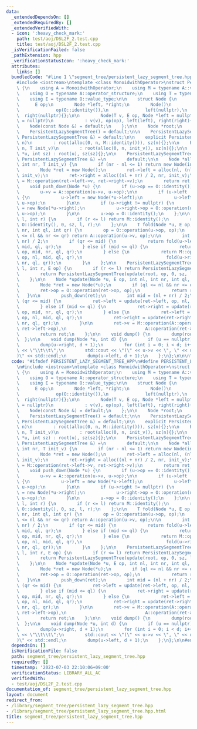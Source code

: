 ```yaml
---
data:
  _extendedDependsOn: []
  _extendedRequiredBy: []
  _extendedVerifiedWith:
  - icon: ':heavy_check_mark:'
    path: test/aoj/DSL2F_2.test.cpp
    title: test/aoj/DSL2F_2.test.cpp
  _isVerificationFailed: false
  _pathExtension: hpp
  _verificationStatusIcon: ':heavy_check_mark:'
  attributes:
    links: []
  bundledCode: "#line 1 \"segment_tree/persistent_lazy_segment_tree.hpp\"\n\n\n\n\
    #include <iostream>\ntemplate <class MonoidwithOperator>\nstruct PersistentLazySegmentTree\
    \ {\n    using A = MonoidwithOperator;\n    using M = typename A::value_structure;\n\
    \    using O = typename A::operator_structure;\n    using T = typename M::value_type;\n\
    \    using E = typename O::value_type;\n\n    struct Node {\n        T v;\n  \
    \      E op;\n        Node *left, *right;\n        Node()\n            : v(M::identity()),\n\
    \              op(O::identity()),\n              left(nullptr),\n            \
    \  right(nullptr){};\n\n        Node(T v, E op, Node *left = nullptr, Node *right\
    \ = nullptr)\n            : v(v), op(op), left(left), right(right){};\n\n    \
    \    Node(const Node &) = default;\n    };\n\n    Node *root;\n    int sz;\n\n\
    \    PersistentLazySegmentTree() = default;\n\n    PersistentLazySegmentTree(const\
    \ PersistentLazySegmentTree &) = default;\n\n    explicit PersistentLazySegmentTree(int\
    \ n)\n        : root(alloc(0, n, M::identity())), sz(n){};\n\n    PersistentLazySegmentTree(int\
    \ n, T init_v)\n        : root(alloc(0, n, init_v)), sz(n){};\n\n    PersistentLazySegmentTree(Node\
    \ *u, int sz) : root(u), sz(sz){};\n\n    PersistentLazySegmentTree &operator=(const\
    \ PersistentLazySegmentTree &) =\n        default;\n\n    Node *alloc(int nl,\
    \ int nr, T init_v) {\n        if (nr - nl <= 1) return new Node(init_v, O::identity());\n\
    \        Node *ret = new Node();\n        ret->left = alloc(nl, (nl + nr) / 2,\
    \ init_v);\n        ret->right = alloc((nl + nr) / 2, nr, init_v);\n        ret->v\
    \ = M::operation(ret->left->v, ret->right->v);\n        return ret;\n    };\n\n\
    \    void push_down(Node *u) {\n        if (u->op == O::identity()) return;\n\
    \        u->v = A::operation(u->v, u->op);\n\n        if (u->left != nullptr)\
    \ {\n            u->left = new Node(*u->left);\n            u->left->op = O::operation(u->left->op,\
    \ u->op);\n        }\n\n        if (u->right != nullptr) {\n            u->right\
    \ = new Node(*u->right);\n            u->right->op = O::operation(u->right->op,\
    \ u->op);\n        }\n\n        u->op = O::identity();\n    };\n\n    T fold(int\
    \ l, int r) {\n        if (r <= l) return M::identity();\n        return fold(root,\
    \ O::identity(), 0, sz, l, r);\n    };\n\n    T fold(Node *u, E op, int nl, int\
    \ nr, int ql, int qr) {\n        op = O::operation(u->op, op);\n        if (ql\
    \ <= nl && nr <= qr) return A::operation(u->v, op);\n\n        int mid = (nl +\
    \ nr) / 2;\n        if (qr <= mid) {\n            return fold(u->left, op, nl,\
    \ mid, ql, qr);\n        } else if (mid <= ql) {\n            return fold(u->right,\
    \ op, mid, nr, ql, qr);\n        } else {\n            return M::operation(fold(u->left,\
    \ op, nl, mid, ql, qr),\n                                fold(u->right, op, mid,\
    \ nr, ql, qr));\n        }\n    };\n\n    PersistentLazySegmentTree update(int\
    \ l, int r, E op) {\n        if (r <= l) return PersistentLazySegmentTree(*this);\n\
    \        return PersistentLazySegmentTree(update(root, op, 0, sz, l, r), sz);\n\
    \    };\n\n    Node *update(Node *u, E op, int nl, int nr, int ql, int qr) {\n\
    \        Node *ret = new Node(*u);\n        if (ql <= nl && nr <= qr) {\n    \
    \        ret->op = O::operation(ret->op, op);\n            return ret;\n     \
    \   }\n\n        push_down(ret);\n        int mid = (nl + nr) / 2;\n        if\
    \ (qr <= mid) {\n            ret->left = update(ret->left, op, nl, mid, ql, qr);\n\
    \        } else if (mid <= ql) {\n            ret->right = update(ret->right,\
    \ op, mid, nr, ql, qr);\n        } else {\n            ret->left = update(ret->left,\
    \ op, nl, mid, ql, qr);\n            ret->right = update(ret->right, op, mid,\
    \ nr, ql, qr);\n        }\n\n        ret->v = M::operation(A::operation(ret->left->v,\
    \ ret->left->op),\n                              A::operation(ret->right->v, ret->right->op));\n\
    \        return ret;\n    };\n\n    void dump() {\n        dump(root, 0);\n  \
    \  };\n\n    void dump(Node *u, int d) {\n        if (u == nullptr) return;\n\
    \        dump(u->right, d + 1);\n        for (int i = 0; i < d; i++) std::cout\
    \ << \"\\t\\t\";\n        std::cout << \"(\" << u->v << \", \" << u->op << \"\
    )\" << std::endl;\n        dump(u->left, d + 1);\n    };\n};\n\n\n"
  code: "#ifndef PERSISTENT_LAZY_SEGMENT_TREE_HPP\n#define PERSISTENT_LAZY_SEGMENT_TREE_HPP\n\
    \n#include <iostream>\ntemplate <class MonoidwithOperator>\nstruct PersistentLazySegmentTree\
    \ {\n    using A = MonoidwithOperator;\n    using M = typename A::value_structure;\n\
    \    using O = typename A::operator_structure;\n    using T = typename M::value_type;\n\
    \    using E = typename O::value_type;\n\n    struct Node {\n        T v;\n  \
    \      E op;\n        Node *left, *right;\n        Node()\n            : v(M::identity()),\n\
    \              op(O::identity()),\n              left(nullptr),\n            \
    \  right(nullptr){};\n\n        Node(T v, E op, Node *left = nullptr, Node *right\
    \ = nullptr)\n            : v(v), op(op), left(left), right(right){};\n\n    \
    \    Node(const Node &) = default;\n    };\n\n    Node *root;\n    int sz;\n\n\
    \    PersistentLazySegmentTree() = default;\n\n    PersistentLazySegmentTree(const\
    \ PersistentLazySegmentTree &) = default;\n\n    explicit PersistentLazySegmentTree(int\
    \ n)\n        : root(alloc(0, n, M::identity())), sz(n){};\n\n    PersistentLazySegmentTree(int\
    \ n, T init_v)\n        : root(alloc(0, n, init_v)), sz(n){};\n\n    PersistentLazySegmentTree(Node\
    \ *u, int sz) : root(u), sz(sz){};\n\n    PersistentLazySegmentTree &operator=(const\
    \ PersistentLazySegmentTree &) =\n        default;\n\n    Node *alloc(int nl,\
    \ int nr, T init_v) {\n        if (nr - nl <= 1) return new Node(init_v, O::identity());\n\
    \        Node *ret = new Node();\n        ret->left = alloc(nl, (nl + nr) / 2,\
    \ init_v);\n        ret->right = alloc((nl + nr) / 2, nr, init_v);\n        ret->v\
    \ = M::operation(ret->left->v, ret->right->v);\n        return ret;\n    };\n\n\
    \    void push_down(Node *u) {\n        if (u->op == O::identity()) return;\n\
    \        u->v = A::operation(u->v, u->op);\n\n        if (u->left != nullptr)\
    \ {\n            u->left = new Node(*u->left);\n            u->left->op = O::operation(u->left->op,\
    \ u->op);\n        }\n\n        if (u->right != nullptr) {\n            u->right\
    \ = new Node(*u->right);\n            u->right->op = O::operation(u->right->op,\
    \ u->op);\n        }\n\n        u->op = O::identity();\n    };\n\n    T fold(int\
    \ l, int r) {\n        if (r <= l) return M::identity();\n        return fold(root,\
    \ O::identity(), 0, sz, l, r);\n    };\n\n    T fold(Node *u, E op, int nl, int\
    \ nr, int ql, int qr) {\n        op = O::operation(u->op, op);\n        if (ql\
    \ <= nl && nr <= qr) return A::operation(u->v, op);\n\n        int mid = (nl +\
    \ nr) / 2;\n        if (qr <= mid) {\n            return fold(u->left, op, nl,\
    \ mid, ql, qr);\n        } else if (mid <= ql) {\n            return fold(u->right,\
    \ op, mid, nr, ql, qr);\n        } else {\n            return M::operation(fold(u->left,\
    \ op, nl, mid, ql, qr),\n                                fold(u->right, op, mid,\
    \ nr, ql, qr));\n        }\n    };\n\n    PersistentLazySegmentTree update(int\
    \ l, int r, E op) {\n        if (r <= l) return PersistentLazySegmentTree(*this);\n\
    \        return PersistentLazySegmentTree(update(root, op, 0, sz, l, r), sz);\n\
    \    };\n\n    Node *update(Node *u, E op, int nl, int nr, int ql, int qr) {\n\
    \        Node *ret = new Node(*u);\n        if (ql <= nl && nr <= qr) {\n    \
    \        ret->op = O::operation(ret->op, op);\n            return ret;\n     \
    \   }\n\n        push_down(ret);\n        int mid = (nl + nr) / 2;\n        if\
    \ (qr <= mid) {\n            ret->left = update(ret->left, op, nl, mid, ql, qr);\n\
    \        } else if (mid <= ql) {\n            ret->right = update(ret->right,\
    \ op, mid, nr, ql, qr);\n        } else {\n            ret->left = update(ret->left,\
    \ op, nl, mid, ql, qr);\n            ret->right = update(ret->right, op, mid,\
    \ nr, ql, qr);\n        }\n\n        ret->v = M::operation(A::operation(ret->left->v,\
    \ ret->left->op),\n                              A::operation(ret->right->v, ret->right->op));\n\
    \        return ret;\n    };\n\n    void dump() {\n        dump(root, 0);\n  \
    \  };\n\n    void dump(Node *u, int d) {\n        if (u == nullptr) return;\n\
    \        dump(u->right, d + 1);\n        for (int i = 0; i < d; i++) std::cout\
    \ << \"\\t\\t\";\n        std::cout << \"(\" << u->v << \", \" << u->op << \"\
    )\" << std::endl;\n        dump(u->left, d + 1);\n    };\n};\n\n#endif\n"
  dependsOn: []
  isVerificationFile: false
  path: segment_tree/persistent_lazy_segment_tree.hpp
  requiredBy: []
  timestamp: '2023-07-03 22:10:06+09:00'
  verificationStatus: LIBRARY_ALL_AC
  verifiedWith:
  - test/aoj/DSL2F_2.test.cpp
documentation_of: segment_tree/persistent_lazy_segment_tree.hpp
layout: document
redirect_from:
- /library/segment_tree/persistent_lazy_segment_tree.hpp
- /library/segment_tree/persistent_lazy_segment_tree.hpp.html
title: segment_tree/persistent_lazy_segment_tree.hpp
---
```

